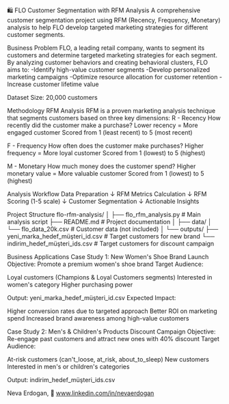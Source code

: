 🛍️ FLO Customer Segmentation with RFM Analysis
A comprehensive customer segmentation project using RFM 
(Recency, Frequency, Monetary) analysis to help FLO develop targeted 
marketing strategies for different customer segments.

Business Problem
FLO, a leading retail company, wants to segment its customers and determine 
targeted marketing strategies for each segment. By analyzing customer 
behaviors and creating behavioral clusters, 
FLO aims to:
-Identify high-value customer segments
-Develop personalized marketing campaigns
-Optimize resource allocation for customer retention
-Increase customer lifetime value

Dataset Size: 20,000 customers

Methodology
RFM Analysis
RFM is a proven marketing analysis technique that segments customers based on three key dimensions:
R - Recency
How recently did the customer make a purchase?
Lower recency = More engaged customer
Scored from 1 (least recent) to 5 (most recent)

F - Frequency
How often does the customer make purchases?
Higher frequency = More loyal customer
Scored from 1 (lowest) to 5 (highest)

M - Monetary
How much money does the customer spend?
Higher monetary value = More valuable customer
Scored from 1 (lowest) to 5 (highest)

Analysis Workflow
Data Preparation
    ↓
RFM Metrics Calculation
    ↓
RFM Scoring (1-5 scale)
    ↓
Customer Segmentation
    ↓
Actionable Insights

 Project Structure
flo-rfm-analysis/
│
├── flo_rfm_analysis.py          # Main analysis script
├── README.md                     # Project documentation
│
├── data/
│   └── flo_data_20k.csv         # Customer data (not included)
│
└── outputs/
    ├── yeni_marka_hedef_müşteri_id.csv      # Target customers for new brand
    └── indirim_hedef_müşteri_ids.csv        # Target customers for discount campaign


Business Applications
Case Study 1: New Women's Shoe Brand Launch
Objective: Promote a premium women's shoe brand
Target Audience:

Loyal customers (Champions & Loyal Customers segments)
Interested in women's category
Higher purchasing power

Output: yeni_marka_hedef_müşteri_id.csv
Expected Impact:

Higher conversion rates due to targeted approach
Better ROI on marketing spend
Increased brand awareness among high-value customers

Case Study 2: Men's & Children's Products Discount Campaign
Objective: Re-engage past customers and attract new ones with 40% discount
Target Audience:

At-risk customers (can't_loose, at_risk, about_to_sleep)
New customers
Interested in men's or children's categories

Output: indirim_hedef_müşteri_ids.csv



Neva Erdogan, 🔗 www.linkedin.com/in/nevaerdogan



